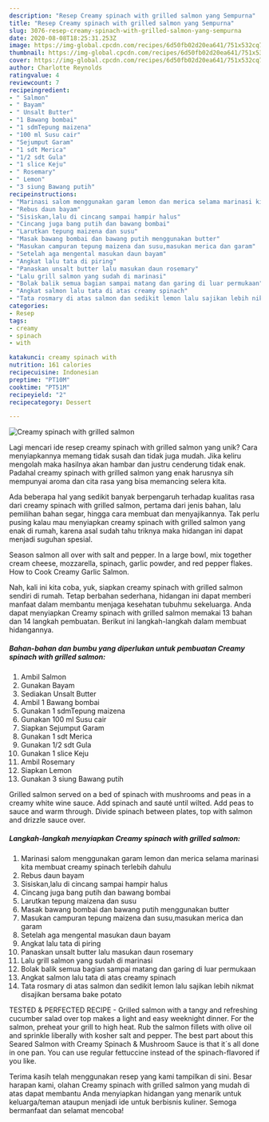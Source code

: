 ```yaml
---
description: "Resep Creamy spinach with grilled salmon yang Sempurna"
title: "Resep Creamy spinach with grilled salmon yang Sempurna"
slug: 3076-resep-creamy-spinach-with-grilled-salmon-yang-sempurna
date: 2020-08-08T18:25:31.253Z
image: https://img-global.cpcdn.com/recipes/6d50fb02d20ea641/751x532cq70/creamy-spinach-with-grilled-salmon-foto-resep-utama.jpg
thumbnail: https://img-global.cpcdn.com/recipes/6d50fb02d20ea641/751x532cq70/creamy-spinach-with-grilled-salmon-foto-resep-utama.jpg
cover: https://img-global.cpcdn.com/recipes/6d50fb02d20ea641/751x532cq70/creamy-spinach-with-grilled-salmon-foto-resep-utama.jpg
author: Charlotte Reynolds
ratingvalue: 4
reviewcount: 7
recipeingredient:
- " Salmon"
- " Bayam"
- " Unsalt Butter"
- "1 Bawang bombai"
- "1 sdmTepung maizena"
- "100 ml Susu cair"
- "Sejumput Garam"
- "1 sdt Merica"
- "1/2 sdt Gula"
- "1 slice Keju"
- " Rosemary"
- " Lemon"
- "3 siung Bawang putih"
recipeinstructions:
- "Marinasi salom menggunakan garam lemon dan merica selama marinasi kita membuat creamy spinach terlebih dahulu"
- "Rebus daun bayam"
- "Sisiskan,lalu di cincang sampai hampir halus"
- "Cincang juga bang putih dan bawang bombai"
- "Larutkan tepung maizena dan susu"
- "Masak bawang bombai dan bawang putih menggunakan butter"
- "Masukan campuran tepung maizena dan susu,masukan merica dan garam"
- "Setelah aga mengental masukan daun bayam"
- "Angkat lalu tata di piring"
- "Panaskan unsalt butter lalu masukan daun rosemary"
- "Lalu grill salmon yang sudah di marinasi"
- "Bolak balik semua bagian sampai matang dan garing di luar permukaan"
- "Angkat salmon lalu tata di atas creamy spinach"
- "Tata rosmary di atas salmon dan sedikit lemon lalu sajikan lebih nikmat disajikan bersama bake potato"
categories:
- Resep
tags:
- creamy
- spinach
- with

katakunci: creamy spinach with 
nutrition: 161 calories
recipecuisine: Indonesian
preptime: "PT10M"
cooktime: "PT51M"
recipeyield: "2"
recipecategory: Dessert

---
```



![Creamy spinach with grilled salmon](https://img-global.cpcdn.com/recipes/6d50fb02d20ea641/751x532cq70/creamy-spinach-with-grilled-salmon-foto-resep-utama.jpg)

Lagi mencari ide resep creamy spinach with grilled salmon yang unik? Cara menyiapkannya memang tidak susah dan tidak juga mudah. Jika keliru mengolah maka hasilnya akan hambar dan justru cenderung tidak enak. Padahal creamy spinach with grilled salmon yang enak harusnya sih mempunyai aroma dan cita rasa yang bisa memancing selera kita.

Ada beberapa hal yang sedikit banyak berpengaruh terhadap kualitas rasa dari creamy spinach with grilled salmon, pertama dari jenis bahan, lalu pemilihan bahan segar, hingga cara membuat dan menyajikannya. Tak perlu pusing kalau mau menyiapkan creamy spinach with grilled salmon yang enak di rumah, karena asal sudah tahu triknya maka hidangan ini dapat menjadi suguhan spesial.

Season salmon all over with salt and pepper. In a large bowl, mix together cream cheese, mozzarella, spinach, garlic powder, and red pepper flakes. How to Cook Creamy Garlic Salmon.


Nah, kali ini kita coba, yuk, siapkan creamy spinach with grilled salmon sendiri di rumah. Tetap berbahan sederhana, hidangan ini dapat memberi manfaat dalam membantu menjaga kesehatan tubuhmu sekeluarga. Anda dapat menyiapkan Creamy spinach with grilled salmon memakai 13 bahan dan 14 langkah pembuatan. Berikut ini langkah-langkah dalam membuat hidangannya.

<!--inarticleads1-->

##### Bahan-bahan dan bumbu yang diperlukan untuk pembuatan Creamy spinach with grilled salmon:

1. Ambil  Salmon
1. Gunakan  Bayam
1. Sediakan  Unsalt Butter
1. Ambil 1 Bawang bombai
1. Gunakan 1 sdmTepung maizena
1. Gunakan 100 ml Susu cair
1. Siapkan Sejumput Garam
1. Gunakan 1 sdt Merica
1. Gunakan 1/2 sdt Gula
1. Gunakan 1 slice Keju
1. Ambil  Rosemary
1. Siapkan  Lemon
1. Gunakan 3 siung Bawang putih


Grilled salmon served on a bed of spinach with mushrooms and peas in a creamy white wine sauce. Add spinach and sauté until wilted. Add peas to sauce and warm through. Divide spinach between plates, top with salmon and drizzle sauce over. 

<!--inarticleads2-->

##### Langkah-langkah menyiapkan Creamy spinach with grilled salmon:

1. Marinasi salom menggunakan garam lemon dan merica selama marinasi kita membuat creamy spinach terlebih dahulu
1. Rebus daun bayam
1. Sisiskan,lalu di cincang sampai hampir halus
1. Cincang juga bang putih dan bawang bombai
1. Larutkan tepung maizena dan susu
1. Masak bawang bombai dan bawang putih menggunakan butter
1. Masukan campuran tepung maizena dan susu,masukan merica dan garam
1. Setelah aga mengental masukan daun bayam
1. Angkat lalu tata di piring
1. Panaskan unsalt butter lalu masukan daun rosemary
1. Lalu grill salmon yang sudah di marinasi
1. Bolak balik semua bagian sampai matang dan garing di luar permukaan
1. Angkat salmon lalu tata di atas creamy spinach
1. Tata rosmary di atas salmon dan sedikit lemon lalu sajikan lebih nikmat disajikan bersama bake potato


TESTED &amp; PERFECTED RECIPE - Grilled salmon with a tangy and refreshing cucumber salad over top makes a light and easy weeknight dinner. For the salmon, preheat your grill to high heat. Rub the salmon fillets with olive oil and sprinkle liberally with kosher salt and pepper. The best part about this Seared Salmon with Creamy Spinach &amp; Mushroom Sauce is that it´s all done in one pan. You can use regular fettuccine instead of the spinach-flavored if you like. 

Terima kasih telah menggunakan resep yang kami tampilkan di sini. Besar harapan kami, olahan Creamy spinach with grilled salmon yang mudah di atas dapat membantu Anda menyiapkan hidangan yang menarik untuk keluarga/teman ataupun menjadi ide untuk berbisnis kuliner. Semoga bermanfaat dan selamat mencoba!
